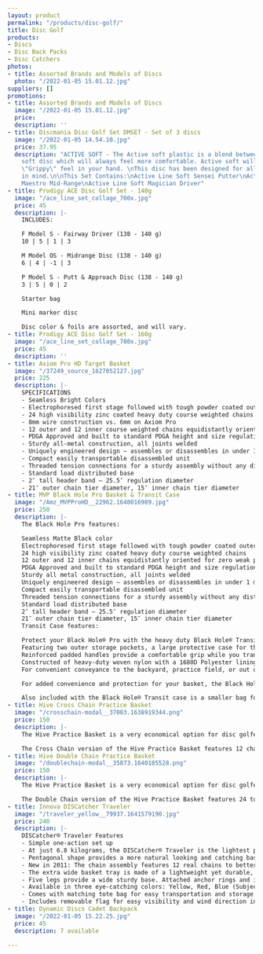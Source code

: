 ```yaml
---
layout: product
permalink: "/products/disc-golf/"
title: Disc Golf
products:
- Discs
- Disc Back Packs
- Disc Catchers
photos:
- title: Assorted Brands and Models of Discs
  photo: "/2022-01-05 15.01.12.jpg"
suppliers: []
promotions:
- title: Assorted Brands and Models of Discs
  image: "/2022-01-05 15.01.12.jpg"
  price: 
  description: ''
- title: Discmania Disc Golf Set DMSET - Set of 3 discs
  image: "/2022-01-05 14.54.10.jpg"
  price: 37.95
  description: "ACTIVE SOFT - The Active soft plastic is a blend between a firm and
    soft disc which will always feel more comfortable. Active soft will give a more
    \"Grippy\" feel in your hand. \nThis disc has been designed for all skill levels
    in mind.\n\nThis Set Contains:\nActive Line Soft Sensei Putter\nActive Line Soft
    Maestro Mid-Range\nActive Line Soft Magician Driver"
- title: Prodigy ACE Disc Golf Set - 140g
  image: "/ace_line_set_collage_700x.jpg"
  price: 45
  description: |-
    INCLUDES:

    F Model S - Fairway Driver (138 - 140 g)
    10 | 5 | 1 | 3

    M Model OS - Midrange Disc (138 - 140 g)
    6 | 4 | -1 | 3

    P Model S - Putt & Approach Disc (138 - 140 g)
    3 | 5 | 0 | 2

    Starter bag

    Mini marker disc

    Disc color & foils are assorted, and will vary.
- title: Prodigy ACE Disc Golf Set - 160g
  image: "/ace_line_set_collage_700x.jpg"
  price: 45
  description: ''
- title: Axiom Pro HD Target Basket
  image: "/37249_source_1627052127.jpg"
  price: 225
  description: |-
    SPECIFICATIONS
    - Seamless Bright Colors
    - Electrophoresed first stage followed with tough powder coated outer shell for extra durability and protection
    - 24 high visibility zinc coated heavy duty course weighted chains in three tiers
    - 8mm wire construction vs. 6mm on Axiom Pro
    - 12 outer and 12 inner course weighted chains equidistantly oriented for zero weak pockets – reducing cut-throughs and pole bounces
    - PDGA Approved and built to standard PDGA height and size regulation
    - Sturdy all-metal construction, all joints welded
    - Uniquely engineered design – assembles or disassembles in under 1 minute
    - Compact easily transportable disassembled unit
    - Threaded tension connections for a sturdy assembly without any distracting wobble or play
    - Standard load distributed base
    - 2″ tall header band – 25.5″ regulation diameter
    - 21″ outer chain tier diameter, 15″ inner chain tier diameter
- title: MVP Black Hole Pro Basket & Transit Case
  image: "/Amz_MVPProHD__22962.1640016989.jpg"
  price: 250
  description: |-
    The Black Hole Pro features:

    Seamless Matte Black color
    Electrophoresed first stage followed with tough powder coated outer shell for extra durability and protection
    24 high visibility zinc coated heavy duty course weighted chains
    12 outer and 12 inner chains equidistantly oriented for zero weak pockets – reducing cut throughs and pole bounces
    PDGA Approved and built to standard PDGA height and size regulation
    Sturdy all metal construction, all joints welded
    Uniquely engineered design – assembles or disassembles in under 1 minute
    Compact easily transportable disassembled unit
    Threaded tension connections for a sturdy assembly without any distracting wobble or play
    Standard load distributed base
    2″ tall header band – 25.5″ regulation diameter
    21″ outer chain tier diameter, 15″ inner chain tier diameter
    Transit Case features:

    Protect your Black Hole® Pro with the heavy duty Black Hole® Transit Case
    Featuring two outer storage pockets, a large protective case for the Pro cage, and a nested case for the header, band, and pro chain rack
    Reinforced padded handles provide a comfortable grip while you transport your equipment
    Constructed of heavy-duty woven nylon with a 1680D Polyester lining for added protection
    For convenient conveyance to the backyard, practice field, or out on the course, the Black Hole® Pro Transit Case is the disc golfer’s best choice

    For added convenience and protection for your basket, the Black Hole® Transit Case is here. This heavy duty bag features two pole slots, two storage pockets, and is constructed with heavy duty woven nylon with a 1680D polyester lining to store protect your basket on the way to the field or course.

    Also included with the Black Hole® Transit case is a smaller bag for the header band and pro chain rack. Both bags have reinforced padded handles to provide a comfortable grip. For home practice, field work, or temporary courses, the Black Hole® Pro with Transit bag is the disc golfer’s best choice. Protect your Black Hole® Pro with the heavy duty Black Hole® Transit Bag. (Basket not included
- title: Hive Cross Chain Practice Basket
  image: "/crosschain-modal__37003.1638919344.png"
  price: 150
  description: |-
    The Hive Practice Basket is a very economical option for disc golfers looking to sharpen their putting skills. It's also a great option for temporary pins at tournaments, tournament prizes, schools, or anyone getting started with disc golf.

    The Cross Chain version of the Hive Practice Basket features 12 chains arranged in a single tier, connected together with two cross strands of chain for maximum catching ability. Threaded tension connections and light weight make the Hive Practice Basket easy to set up, break down, and bring to your next disc golf adventure.
- title: Hive Double Chain Practice Basket
  image: "/doublechain-modal__35873.1640185528.png"
  price: 150
  description: |-
    The Hive Practice Basket is a very economical option for disc golfers looking to sharpen their putting skills. It's also a great option for temporary pins at tournaments, tournament prizes, schools, or anyone getting started with disc golf.

    The Double Chain version of the Hive Practice Basket features 24 total chains, arranged in two tiers of 12 chains each for reliable catching. Threaded tension connections and light weight make the Hive Practice Basket easy to set up, break down, and bring to your next disc golf adventure.
- title: Innova DISCatcher Traveler
  image: "/traveler_yellow__79937.1641579190.jpg"
  price: 240
  description: |-
    DISCatcher® Traveler Features
    - Simple one-action set up
    - At just 6.8 kilograms, the DISCatcher® Traveler is the lightest portable target available from INNOVA
    - Pentagonal shape provides a more natural looking and catching basket from all angles
    - New in 2011: The chain assembly features 12 real chains to better simulate a permanent DISCatcher target
    - The extra wide basket tray is made of a lightweight yet durable, quick-drying mesh fabric
    - Five legs provide a wide sturdy base. Attached anchor rings and included anchor stakes serve to secure target on uneven surfaces and on windy days
    - Available in three eye-catching colors: Yellow, Red, Blue (Subject to availability)
    - Comes with matching tote bag for easy transportation and storage
    - Includes removable flag for easy visibility and wind direction indication
- title: Dynamic Discs Cadet Backpack
  image: "/2022-01-05 15.22.25.jpg"
  price: 45
  description: 7 available

---
```

